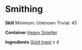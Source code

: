 <!-- TITLE: Golden Blade -->
<!-- SUBTITLE:  -->
# Smithing
**Skill**
Minimum: Unknown
Trivial: 45

**Container**
[Heavy Smelter](heavy-smelter)

**Ingredients**
[Gold Ingot](gold-ingot) x 4